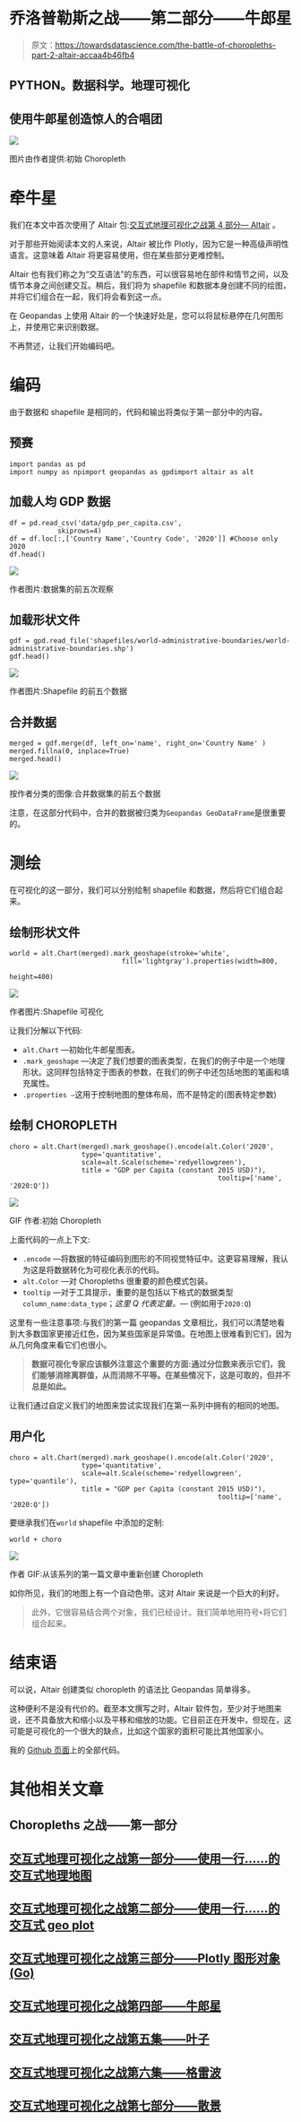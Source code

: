 # 乔洛普勒斯之战——第二部分——牛郎星

> 原文：<https://towardsdatascience.com/the-battle-of-choropleths-part-2-altair-accaa4b46fb4>

## PYTHON。数据科学。地理可视化

## 使用牛郎星创造惊人的合唱团

![](img/43342374195c13acff9d060a7fedf295.png)

图片由作者提供:初始 Choropleth

# 牵牛星

我们在本文中首次使用了 Altair 包:[交互式地理可视化之战第 4 部分— Altair](/the-battle-of-interactive-geographic-visualization-part-4-altair-5b67e3e5e29e) 。

对于那些开始阅读本文的人来说，Altair 被比作 Plotly，因为它是一种高级声明性语言。这意味着 Altair 将更容易使用，但在某些部分更难控制。

Altair 也有我们称之为“交互语法”的东西，可以很容易地在部件和情节之间，以及情节本身之间创建交互。稍后，我们将为 shapefile 和数据本身创建不同的绘图，并将它们组合在一起，我们将会看到这一点。

在 Geopandas 上使用 Altair 的一个快速好处是，您可以将鼠标悬停在几何图形上，并使用它来识别数据。

不再赘述，让我们开始编码吧。

# 编码

由于数据和 shapefile 是相同的，代码和输出将类似于第一部分中的内容。

## 预赛

```
import pandas as pd
import numpy as npimport geopandas as gpdimport altair as alt
```

## 加载人均 GDP 数据

```
df = pd.read_csv('data/gdp_per_capita.csv', 
            skiprows=4)
df = df.loc[:,['Country Name','Country Code', '2020']] #Choose only 2020
df.head()
```

![](img/ada876e84ba03668eecb14f2f9fba9f0.png)

作者图片:数据集的前五次观察

## 加载形状文件

```
gdf = gpd.read_file('shapefiles/world-administrative-boundaries/world-administrative-boundaries.shp')
gdf.head()
```

![](img/984cfcea1887fd13f2f5e0d16569c0bf.png)

作者图片:Shapefile 的前五个数据

## 合并数据

```
merged = gdf.merge(df, left_on='name', right_on='Country Name' )
merged.fillna(0, inplace=True)
merged.head()
```

![](img/b829a9a4a7be08add72a09689c9adfc1.png)

按作者分类的图像:合并数据集的前五个数据

注意，在这部分代码中，合并的数据被归类为`Geopandas GeoDataFrame`是很重要的。

# 测绘

在可视化的这一部分，我们可以分别绘制 shapefile 和数据，然后将它们组合起来。

## 绘制形状文件

```
world = alt.Chart(merged).mark_geoshape(stroke='white',
                            fill='lightgray').properties(width=800,
                                                                 height=400)
```

![](img/a27071ca1ecc5c744cd3abe960c4c08d.png)

作者图片:Shapefile 可视化

让我们分解以下代码:

*   `alt.Chart` —初始化牛郎星图表。
*   `.mark_geoshape` —决定了我们想要的图表类型，在我们的例子中是一个地理形状。这同样包括特定于图表的参数，在我们的例子中还包括地图的笔画和填充属性。
*   `.properties —`这用于控制地图的整体布局，而不是特定的(图表特定参数)

## 绘制 CHOROPLETH

```
choro = alt.Chart(merged).mark_geoshape().encode(alt.Color('2020', 
                  type='quantitative', 
                  scale=alt.Scale(scheme='redyellowgreen'),
                  title = "GDP per Capita (constant 2015 USD)"),
                                                    tooltip=['name', '2020:Q'])
```

![](img/ccb4cfddd4f18da370b39ea09c303fda.png)

GIF 作者:初始 Choropleth

上面代码的一点上下文:

*   `.encode` —将数据的特征编码到图形的不同视觉特征中。这更容易理解，我认为这是将数据转化为可视化表示的代码。
*   `alt.Color` —对 Choropleths 很重要的颜色模式包装。
*   `tooltip` —对于工具提示，重要的是包括以下格式的数据类型`column_name:data_type`；*这里 Q 代表定量。—* (例如用于`2020:Q`)

这里有一些注意事项:与我们的第一篇 geopandas 文章相比，我们可以清楚地看到大多数国家更接近红色，因为某些国家是异常值。在地图上很难看到它们，因为从几何角度来看它们也很小。

> **数据可视化专家应该额外注意这个重要的方面:通过分位数来表示它们，我们能够消除离群值，从而消除不平等。在某些情况下，这是可取的，但并不总是如此。**

让我们通过自定义我们的地图来尝试实现我们在第一系列中拥有的相同的地图。

## 用户化

```
choro = alt.Chart(merged).mark_geoshape().encode(alt.Color('2020', 
                  type='quantitative', 
                  scale=alt.Scale(scheme='redyellowgreen', type='quantile'),
                  title = "GDP per Capita (constant 2015 USD)"),
                                                    tooltip=['name', '2020:Q'])
```

要继承我们在`world` shapefile 中添加的定制:

```
world + choro
```

![](img/235c48f407c7c40ef772589d26bca097.png)

作者 GIF:从该系列的第一篇文章中重新创建 Choropleth

如你所见，我们的地图上有一个自动色带。这对 Altair 来说是一个巨大的利好。

> 此外，它很容易结合两个对象，我们已经设计。我们简单地用符号`+`将它们组合起来。

# 结束语

可以说，Altair 创建类似 choropleth 的语法比 Geopandas 简单得多。

这种便利不是没有代价的。截至本文撰写之时，Altair 软件包，至少对于地图来说，还不具备放大和缩小以及平移和缩放的功能。它目前正在开发中，但现在，这可能是可视化的一个很大的缺点，比如这个国家的面积可能比其他国家小。

我的 [Github 页面](https://github.com/francisadrianviernes/GeoVisualization/blob/master/The%20Battle%20of%20Choropleths%20-%20Part%202%20-%20Altair.ipynb)上的全部代码。

# 其他相关文章

## Choropleths 之战——第一部分

## [交互式地理可视化之战第一部分——使用一行……的交互式地理地图](/the-battle-of-interactive-geographic-visualization-part-1-interactive-geoplot-using-one-line-of-8214e9ed1bb4?source=your_stories_page-------------------------------------)

## [交互式地理可视化之战第二部分——使用一行……的交互式 geo plot](/the-battle-of-interactive-geographic-visualization-part-2-interactive-geoplot-using-one-line-of-2118af59a77c?source=your_stories_page-------------------------------------)

## [交互式地理可视化之战第三部分——Plotly 图形对象(Go)](/the-battle-of-interactive-geographic-visualization-part-3-plotly-graph-objects-go-c3d3f2a00132?source=your_stories_page-------------------------------------)

## [交互式地理可视化之战第四部——牛郎星](/the-battle-of-interactive-geographic-visualization-part-4-altair-5b67e3e5e29e?source=your_stories_page-------------------------------------)

## [交互式地理可视化之战第五集——叶子](/the-battle-of-interactive-geographic-visualization-part-5-folium-cc2213d29a7?source=your_stories_page-------------------------------------)

## [交互式地理可视化之战第六集——格雷波](/the-battle-of-interactive-geographic-visualization-part-6-greppo-4f615a1dae43?source=your_stories_page-------------------------------------)

## [交互式地理可视化之战第七部分——散景](/the-battle-of-interactive-geographic-visualization-part-7-bokeh-57e40e159354?source=your_stories_page-------------------------------------)